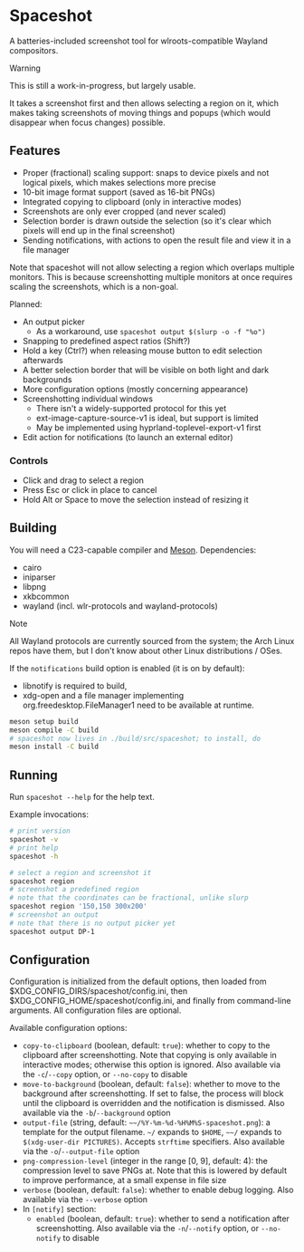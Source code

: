 # Spaceshot
A batteries-included screenshot tool for wlroots-compatible Wayland compositors.

> [!WARNING]
> This is still a work-in-progress, but largely usable.

It takes a screenshot first and then allows selecting a region on it, which makes taking screenshots of moving things and popups (which would disappear when focus changes) possible.

## Features
- Proper (fractional) scaling support: snaps to device pixels and not logical pixels, which makes selections more precise
- 10-bit image format support (saved as 16-bit PNGs)
- Integrated copying to clipboard (only in interactive modes)
- Screenshots are only ever cropped (and never scaled)
- Selection border is drawn outside the selection (so it's clear which pixels will end up in the final screenshot)
- Sending notifications, with actions to open the result file and view it in a file manager

Note that spaceshot will not allow selecting a region which overlaps multiple monitors. This is because screenshotting multiple monitors at once requires scaling the screenshots, which is a non-goal.

Planned:
- An output picker
    - As a workaround, use `spaceshot output $(slurp -o -f "%o")`
- Snapping to predefined aspect ratios (Shift?)
- Hold a key (Ctrl?) when releasing mouse button to edit selection afterwards
- A better selection border that will be visible on both light and dark backgrounds
- More configuration options (mostly concerning appearance)
- Screenshotting individual windows
    - There isn't a widely-supported protocol for this yet
    - ext-image-capture-source-v1 is ideal, but support is limited
    - May be implemented using hyprland-toplevel-export-v1 first
- Edit action for notifications (to launch an external editor)

### Controls
- Click and drag to select a region
- Press Esc or click in place to cancel
- Hold Alt or Space to move the selection instead of resizing it

## Building
You will need a C23-capable compiler and [Meson](https://mesonbuild.com).
Dependencies:
- cairo
- iniparser
- libpng
- xkbcommon
- wayland (incl. wlr-protocols and wayland-protocols)

> [!NOTE]
> All Wayland protocols are currently sourced from the system; the Arch Linux repos have them, but I don't know about other Linux distributions / OSes.

If the `notifications` build option is enabled (it is on by default):
- libnotify is required to build,
- xdg-open and a file manager implementing org.freedesktop.FileManager1 need to be available at runtime.

```sh
meson setup build
meson compile -C build
# spaceshot now lives in ./build/src/spaceshot; to install, do
meson install -C build
```

## Running
Run `spaceshot --help` for the help text.

Example invocations:
```sh
# print version
spaceshot -v
# print help
spaceshot -h

# select a region and screenshot it
spaceshot region
# screenshot a predefined region
# note that the coordinates can be fractional, unlike slurp
spaceshot region '150,150 300x200'
# screenshot an output
# note that there is no output picker yet
spaceshot output DP-1
```

## Configuration
Configuration is initialized from the default options, then loaded from $XDG_CONFIG_DIRS/spaceshot/config.ini, then $XDG_CONFIG_HOME/spaceshot/config.ini, and finally from command-line arguments. All configuration files are optional.

Available configuration options:
- `copy-to-clipboard` (boolean, default: `true`): whether to copy to the clipboard after screenshotting. Note that copying is only available in interactive modes; otherwise this option is ignored. Also available via the `-c`/`--copy` option, or `--no-copy` to disable
- `move-to-background` (boolean, default: `false`): whether to move to the background after screenshotting. If set to false, the process will block until the clipboard is overridden and the notification is dismissed. Also available via the `-b`/`--background` option
- `output-file` (string, default: `~~/%Y-%m-%d-%H%M%S-spaceshot.png`): a template for the output filename. `~/` expands to `$HOME`, `~~/` expands to `$(xdg-user-dir PICTURES)`. Accepts `strftime` specifiers. Also available via the `-o`/`--output-file` option
- `png-compression-level` (integer in the range [0, 9], default: 4): the compression level to save PNGs at. Note that this is lowered by default to improve performance, at a small expense in file size
- `verbose` (boolean, default: `false`): whether to enable debug logging. Also available via the `--verbose` option
- In `[notify]` section:
    - `enabled` (boolean, default: `true`): whether to send a notification after screenshotting. Also available via the `-n`/`--notify` option, or `--no-notify` to disable
